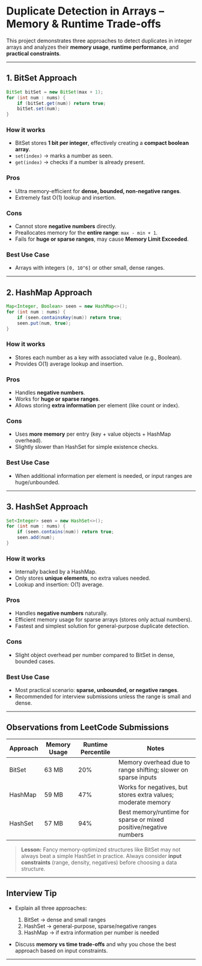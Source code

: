 # Duplicate Detection in Arrays – Memory & Runtime Trade-offs

This project demonstrates three approaches to detect duplicates in integer arrays and analyzes their **memory usage**, **runtime performance**, and **practical constraints**.

---

## **1. BitSet Approach**

```java
BitSet bitSet = new BitSet(max + 1);
for (int num : nums) {
    if (bitSet.get(num)) return true;
    bitSet.set(num);
}
```

### **How it works**

* BitSet stores **1 bit per integer**, effectively creating a **compact boolean array**.
* `set(index)` → marks a number as seen.
* `get(index)` → checks if a number is already present.

### **Pros**

* Ultra memory-efficient for **dense, bounded, non-negative ranges**.
* Extremely fast O(1) lookup and insertion.

### **Cons**

* Cannot store **negative numbers** directly.
* Preallocates memory for the **entire range**: `max - min + 1`.
* Fails for **huge or sparse ranges**, may cause **Memory Limit Exceeded**.

### **Best Use Case**

* Arrays with integers `[0, 10^6]` or other small, dense ranges.

---

## **2. HashMap Approach**

```java
Map<Integer, Boolean> seen = new HashMap<>();
for (int num : nums) {
    if (seen.containsKey(num)) return true;
    seen.put(num, true);
}
```

### **How it works**

* Stores each number as a key with associated value (e.g., Boolean).
* Provides O(1) average lookup and insertion.

### **Pros**

* Handles **negative numbers**.
* Works for **huge or sparse ranges**.
* Allows storing **extra information** per element (like count or index).

### **Cons**

* Uses **more memory** per entry (key + value objects + HashMap overhead).
* Slightly slower than HashSet for simple existence checks.

### **Best Use Case**

* When additional information per element is needed, or input ranges are huge/unbounded.

---

## **3. HashSet Approach**

```java
Set<Integer> seen = new HashSet<>();
for (int num : nums) {
    if (seen.contains(num)) return true;
    seen.add(num);
}
```

### **How it works**

* Internally backed by a HashMap.
* Only stores **unique elements**, no extra values needed.
* Lookup and insertion: O(1) average.

### **Pros**

* Handles **negative numbers** naturally.
* Efficient memory usage for sparse arrays (stores only actual numbers).
* Fastest and simplest solution for general-purpose duplicate detection.

### **Cons**

* Slight object overhead per number compared to BitSet in dense, bounded cases.

### **Best Use Case**

* Most practical scenario: **sparse, unbounded, or negative ranges**.
* Recommended for interview submissions unless the range is small and dense.

---

## **Observations from LeetCode Submissions**

| Approach | Memory Usage | Runtime Percentile | Notes                                                             |
| -------- | ------------ | ------------------ | ----------------------------------------------------------------- |
| BitSet   | 63 MB        | 20%                | Memory overhead due to range shifting; slower on sparse inputs    |
| HashMap  | 59 MB        | 47%                | Works for negatives, but stores extra values; moderate memory     |
| HashSet  | 57 MB        | 94%                | Best memory/runtime for sparse or mixed positive/negative numbers |

> **Lesson:** Fancy memory-optimized structures like BitSet may not always beat a simple HashSet in practice. Always consider **input constraints** (range, density, negatives) before choosing a data structure.

---

## **Interview Tip**

* Explain all three approaches:

    1. BitSet → dense and small ranges
    2. HashSet → general-purpose, sparse/negative ranges
    3. HashMap → if extra information per number is needed

* Discuss **memory vs time trade-offs** and why you chose the best approach based on input constraints.
---
